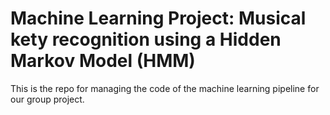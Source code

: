 # Machine Learning Project: Musical kety recognition using a Hidden Markov Model (HMM)
This is the repo for managing the code of the machine learning pipeline for our group project.
